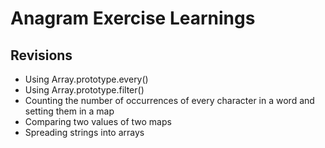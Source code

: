 # Anagram Exercise Learnings

## Revisions

- Using Array.prototype.every()
- Using Array.prototype.filter()
- Counting the number of occurrences of every character in a word and setting them in a map
- Comparing two values of two maps
- Spreading strings into arrays
